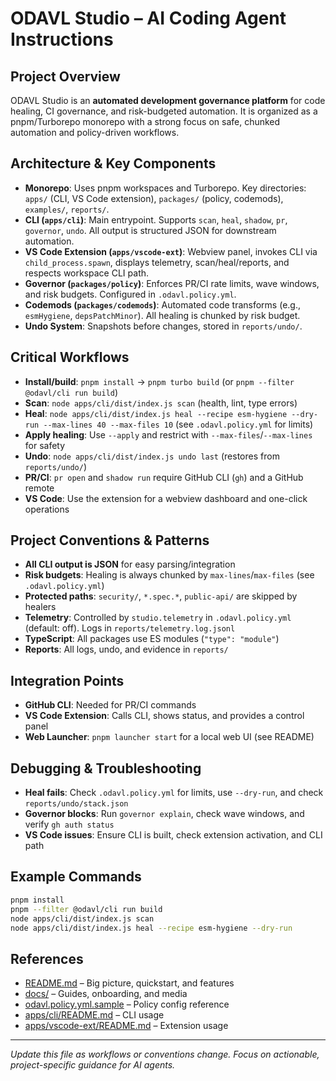 # ODAVL Studio – AI Coding Agent Instructions

## Project Overview

ODAVL Studio is an **automated development governance platform** for code healing, CI governance, and risk-budgeted automation. It is organized as a pnpm/Turborepo monorepo with a strong focus on safe, chunked automation and policy-driven workflows.

## Architecture & Key Components

- **Monorepo**: Uses pnpm workspaces and Turborepo. Key directories: `apps/` (CLI, VS Code extension), `packages/` (policy, codemods), `examples/`, `reports/`.
- **CLI (`apps/cli`)**: Main entrypoint. Supports `scan`, `heal`, `shadow`, `pr`, `governor`, `undo`. All output is structured JSON for downstream automation.
- **VS Code Extension (`apps/vscode-ext`)**: Webview panel, invokes CLI via `child_process.spawn`, displays telemetry, scan/heal/reports, and respects workspace CLI path.
- **Governor (`packages/policy`)**: Enforces PR/CI rate limits, wave windows, and risk budgets. Configured in `.odavl.policy.yml`.
- **Codemods (`packages/codemods`)**: Automated code transforms (e.g., `esmHygiene`, `depsPatchMinor`). All healing is chunked by risk budget.
- **Undo System**: Snapshots before changes, stored in `reports/undo/`.

## Critical Workflows

- **Install/build**: `pnpm install` → `pnpm turbo build` (or `pnpm --filter @odavl/cli run build`)
- **Scan**: `node apps/cli/dist/index.js scan` (health, lint, type errors)
- **Heal**: `node apps/cli/dist/index.js heal --recipe esm-hygiene --dry-run --max-lines 40 --max-files 10` (see `.odavl.policy.yml` for limits)
- **Apply healing**: Use `--apply` and restrict with `--max-files`/`--max-lines` for safety
- **Undo**: `node apps/cli/dist/index.js undo last` (restores from `reports/undo/`)
- **PR/CI**: `pr open` and `shadow run` require GitHub CLI (`gh`) and a GitHub remote
- **VS Code**: Use the extension for a webview dashboard and one-click operations

## Project Conventions & Patterns

- **All CLI output is JSON** for easy parsing/integration
- **Risk budgets**: Healing is always chunked by `max-lines`/`max-files` (see `.odavl.policy.yml`)
- **Protected paths**: `security/`, `*.spec.*`, `public-api/` are skipped by healers
- **Telemetry**: Controlled by `studio.telemetry` in `.odavl.policy.yml` (default: off). Logs in `reports/telemetry.log.jsonl`
- **TypeScript**: All packages use ES modules (`"type": "module"`)
- **Reports**: All logs, undo, and evidence in `reports/`

## Integration Points

- **GitHub CLI**: Needed for PR/CI commands
- **VS Code Extension**: Calls CLI, shows status, and provides a control panel
- **Web Launcher**: `pnpm launcher start` for a local web UI (see README)

## Debugging & Troubleshooting

- **Heal fails**: Check `.odavl.policy.yml` for limits, use `--dry-run`, and check `reports/undo/stack.json`
- **Governor blocks**: Run `governor explain`, check wave windows, and verify `gh auth status`
- **VS Code issues**: Ensure CLI is built, check extension activation, and CLI path

## Example Commands

```bash
pnpm install
pnpm --filter @odavl/cli run build
node apps/cli/dist/index.js scan
node apps/cli/dist/index.js heal --recipe esm-hygiene --dry-run
```

## References

- [README.md](../README.md) – Big picture, quickstart, and features
- [docs/](../docs/) – Guides, onboarding, and media
- [odavl.policy.yml.sample](../odavl.policy.yml.sample) – Policy config reference
- [apps/cli/README.md](../apps/cli/README.md) – CLI usage
- [apps/vscode-ext/README.md](../apps/vscode-ext/README.md) – Extension usage

---

_Update this file as workflows or conventions change. Focus on actionable, project-specific guidance for AI agents._
